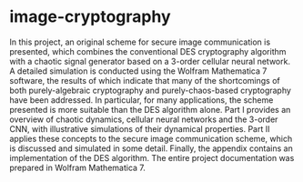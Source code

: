 # image-cryptography
In this project, an original scheme for secure image communication is presented, which combines the conventional DES cryptography algorithm with a chaotic signal generator based on a 3-order cellular neural network. A detailed simulation is conducted using the Wolfram Mathematica 7 software, the results of which indicate that many of the shortcomings of both purely-algebraic cryptography and purely-chaos-based cryptography have been addressed. In particular, for many applications, the scheme presented is more suitable than the DES algorithm alone.
Part I provides an overview of chaotic dynamics, cellular neural networks and the 3-order CNN, with illustrative simulations of their dynamical properties. Part II applies these concepts to the secure image communication scheme, which is discussed and simulated in some detail. Finally, the appendix contains an implementation of the DES algorithm.
The entire project documentation was prepared in Wolfram Mathematica 7.

